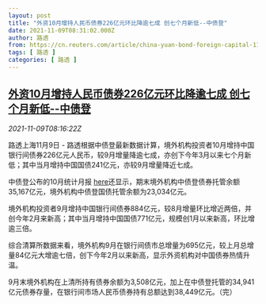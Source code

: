 ```yaml
---
layout: post
title: "外资10月增持人民币债券226亿元环比降逾七成 创七个月新低--中债登"
date: 2021-11-09T08:31:02.000Z
author: 路透
from: https://cn.reuters.com/article/china-yuan-bond-foreign-capital-1109-idCNKBS2HU0QB
tags: [ 路透 ]
categories: [ 路透 ]
---
```

<!--1636446662000-->
[外资10月增持人民币债券226亿元环比降逾七成 创七个月新低--中债登](https://cn.reuters.com/article/china-yuan-bond-foreign-capital-1109-idCNKBS2HU0QB)
------

<div>
<div><i>2021-11-09T08:16:22Z</i></div><p>路透上海11月9日 - 路透根据中债登最新数据计算，境外机构投资者10月增持中国银行间债券226亿元人民币，较9月增量降逾七成，亦创下今年3月以来七个月新低；其中当月增持中国国债241亿元，亦较9月增量降近七成。</p><p>中债登公布的10月统计月报 <a href="https://www.chinabond.com.cn/Channel/19012917#">here</a>还显示，期末境外机构中债登债券托管余额35,167亿元，境外机构中债登国债托管余额为23,034亿元。</p><p>境外机构投资者9月增持中国银行间债券884亿元，较8月增量环比增近两倍，并创今年2月来新高；其中当月增持中国国债771亿元，规模创1月以来新高，环比增逾三倍。</p><p>综合清算所数据来看，境外机构9月在银行间债市总增量为695亿元，较上月总增量84亿元大增逾七倍，创下今年2月以来新高，显示外资机构对中国债券热情升温。</p><p>9月末境外机构在上清所持有债券余额为3,508亿元，加上在中债登托管的34,941亿元债券存量，在银行间市场人民币债券持有总额达到38,449亿元。（完）</p>
</div>
